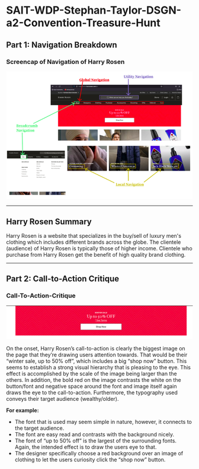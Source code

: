 # SAIT-WDP-Stephan-Taylor-DSGN-a2-Convention-Treasure-Hunt #

## Part 1: Navigation Breakdown ##
### Screencap of Navigation of Harry Rosen ###
![screencap](https://github.com/Stayl045/dsgn270-a2/blob/3ac8fd09f2d21361eac13e3c94ee52d64cd989a8/screencap-of-navigation.png)

---

## Harry Rosen Summary ##
Harry Rosen is a website that specializes in the buy/sell of luxury men's clothing which includes different brands across the globe. The clientele (audience) of Harry Rosen is typically those of higher income. Clientele who purchase from Harry Rosen get the benefit of high quality brand clothing.

---

## Part 2: Call-to-Action Critique ##

### **Call-To-Action-Critique** ###
![CalltoActionImage](https://github.com/Stayl045/dsgn270-a2/blob/b81782a395a4a04852f6c39a220d6bfbd5159065/Harry%20Rosen%20call%20to%20action.png)

On the onset, Harry Rosen’s call-to-action is clearly the biggest image on the page that they’re drawing users attention towards. That would be their “winter sale, up to 50% off”, which includes a big “shop now” button. This seems to establish a strong visual hierarchy that is pleasing to the eye. This effect is accomplished by the scale of the image being larger than the others. In addition, the bold red on the image contrasts the white on the button/font and negative space around the font and image itself again draws the eye to the call-to-action. Furthermore, the typography used conveys their target audience (wealthy/older). 

**For example:**
-	The font that is used may seem simple in nature, however, it connects to the target audience.
-	The font are easy read and contrasts with the background nicely. 
-	The font of “up to 50% off” is the largest of the surrounding fonts. Again, the intended effect is to draw the users eye to that.
-	The designer specifically choose a red background over an image of clothing to let the users curiosity click the “shop now” button.






